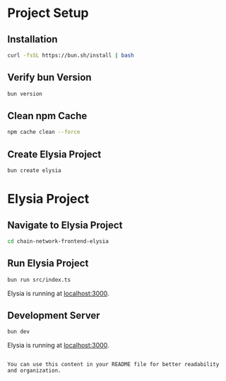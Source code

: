 # Project Setup

## Installation

```bash
curl -fsSL https://bun.sh/install | bash
```

## Verify bun Version

```bash
bun version
```

## Clean npm Cache

```bash
npm cache clean --force
```

## Create Elysia Project

```bash
bun create elysia
```

# Elysia Project

## Navigate to Elysia Project

```bash
cd chain-network-frontend-elysia
```

## Run Elysia Project

```bash
bun run src/index.ts
```

Elysia is running at [localhost:3000](http://localhost:3000).

## Development Server

```bash
bun dev
```

Elysia is running at [localhost:3000](http://localhost:3000).
```

You can use this content in your README file for better readability and organization.